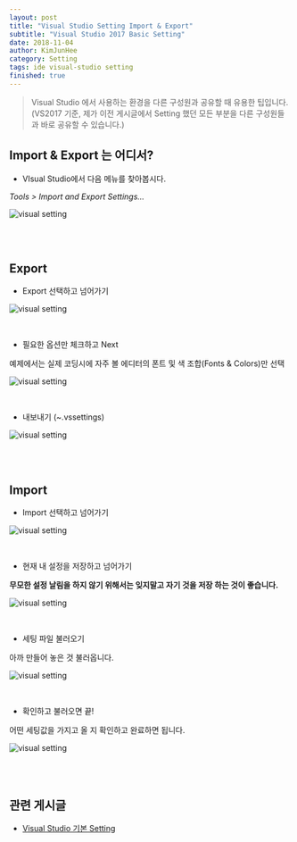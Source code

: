 ```yaml
---
layout: post
title: "Visual Studio Setting Import & Export"
subtitle: "Visual Studio 2017 Basic Setting"
date: 2018-11-04
author: KimJunHee
category: Setting
tags: ide visual-studio setting
finished: true
---
```


> Visual Studio 에서 사용하는 환경을 다른 구성원과 공유할 때 유용한 팁입니다. (VS2017 기준, 제가 이전 게시글에서 Setting 했던 모든 부분을 다른 구성원들과 바로 공유할 수 있습니다.)


## Import & Export 는 어디서?

* VIsual Studio에서 다음 메뉴를 찾아봅시다.

_Tools > Import and Export Settings..._

![visual setting](/img/setting/2/1.png)



<br/><br/>

## Export

* Export 선택하고 넘어가기

![visual setting](/img/setting/2/2.png)


<br/>

* 필요한 옵션만 체크하고 Next

예제에서는 실제 코딩시에 자주 볼 에디터의 폰트 및 색 조합(Fonts & Colors)만 선택

![visual setting](/img/setting/2/3.png)


<br/>

* 내보내기 (~.vssettings)

![visual setting](/img/setting/2/4.png)



<br/><br/>

## Import

* Import 선택하고 넘어가기

![visual setting](/img/setting/2/5.png)


<br/>

* 현재 내 설정을 저장하고 넘어가기

__무모한 설정 날림을 하지 않기 위해서는 잊지말고 자기 것을 저장 하는 것이 좋습니다.__

![visual setting](/img/setting/2/6.png)


<br/>

* 세팅 파일 불러오기

아까 만들어 놓은 것 불러옵니다.

![visual setting](/img/setting/2/7.png)


<br/>

* 확인하고 불러오면 끝!

어떤 세팅값을 가지고 올 지 확인하고 완료하면 됩니다.

![visual setting](/img/setting/2/8.png)


<br/><br/>

## 관련 게시글

* [Visual Studio 기본 Setting](https://wnsgml972.github.io/setting/2018/10/07/setting_visualset/)
